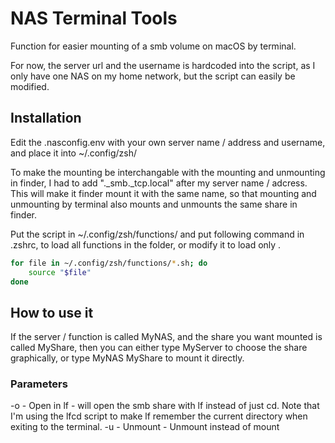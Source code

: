 # NAS Terminal Tools

Function for easier mounting of a smb volume on macOS by terminal.

For now, the server url and the username is hardcoded into the script, as I only have one NAS on my home network, but the script can easily be modified.


## Installation

Edit the .nasconfig.env with your own server name / address and username, and place it into ~/.config/zsh/

To make the mounting be interchangable with the mounting and unmounting in finder, I had to add "._smb._tcp.local" after my server name / adcress. This will make it finder mount it with the same name, so that mounting and unmounting by terminal also mounts and unmounts the same share in finder.

Put the script in ~/.config/zsh/functions/ and put following command in .zshrc, to load all functions in the folder, or modify it to load only .

```bash
for file in ~/.config/zsh/functions/*.sh; do
    source "$file"
done
```

## How to use it

If the server / function is called MyNAS, and the share you want mounted is called MyShare, then you can either type MyServer to choose the share graphically, or type MyNAS MyShare to mount it directly.

### Parameters
-o - Open in lf   - will open the smb share with lf instead of just cd. Note that I'm using the lfcd script to make lf remember the current directory when exiting to the terminal.
-u - Unmount      - Unmount instead of mount
